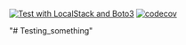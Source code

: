 [![Test with LocalStack and Boto3](https://github.com/jm9176/Testing_something/actions/workflows/matlab_install.yml/badge.svg)](https://github.com/jm9176/Testing_something/actions/workflows/matlab_install.yml)
[![codecov](https://codecov.io/gh/jm9176/Testing_something/branch/main/graph/badge.svg?token=L9VRECZQEB)](https://codecov.io/gh/jm9176/Testing_something)

"# Testing_something" 
